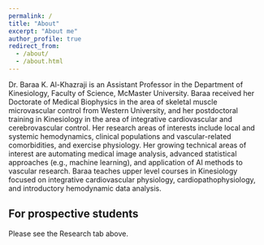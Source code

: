 ```yaml
---
permalink: /
title: "About"
excerpt: "About me"
author_profile: true
redirect_from: 
  - /about/
  - /about.html
---
```

Dr. Baraa K. Al-Khazraji is an Assistant Professor in the Department of Kinesiology, Faculty of Science, McMaster University. Baraa received her Doctorate of Medical Biophysics in the area of skeletal muscle microvascular control from Western University, and her postdoctoral training in Kinesiology in the area of integrative cardiovascular and cerebrovascular control. Her research areas of interests include local and systemic hemodynamics, clinical populations and vascular-related comorbidities, and exercise physiology. Her growing technical areas of interest are automating medical image analysis, advanced statistical approaches (e.g., machine learning), and application of AI methods to vascular research. Baraa teaches upper level courses in Kinesiology focused on integrative cardiovascular physiology, cardiopathophysiology, and introductory hemodynamic data analysis.

For prospective students
------
Please see the Research tab above.
